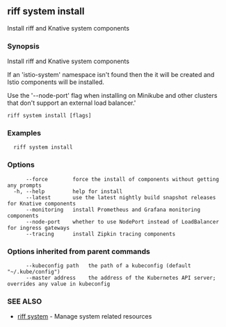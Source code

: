 ## riff system install

Install riff and Knative system components

### Synopsis

Install riff and Knative system components

If an 'istio-system' namespace isn't found then the it will be created and Istio components will be installed.

Use the '--node-port' flag when installing on Minikube and other clusters that don't support an external load balancer.'


```
riff system install [flags]
```

### Examples

```
  riff system install
```

### Options

```
      --force        force the install of components without getting any prompts
  -h, --help         help for install
      --latest       use the latest nightly build snapshot releases for Knative components
      --monitoring   install Prometheus and Grafana monitoring components
      --node-port    whether to use NodePort instead of LoadBalancer for ingress gateways
      --tracing      install Zipkin tracing components
```

### Options inherited from parent commands

```
      --kubeconfig path   the path of a kubeconfig (default "~/.kube/config")
      --master address    the address of the Kubernetes API server; overrides any value in kubeconfig
```

### SEE ALSO

* [riff system](riff_system.md)	 - Manage system related resources

